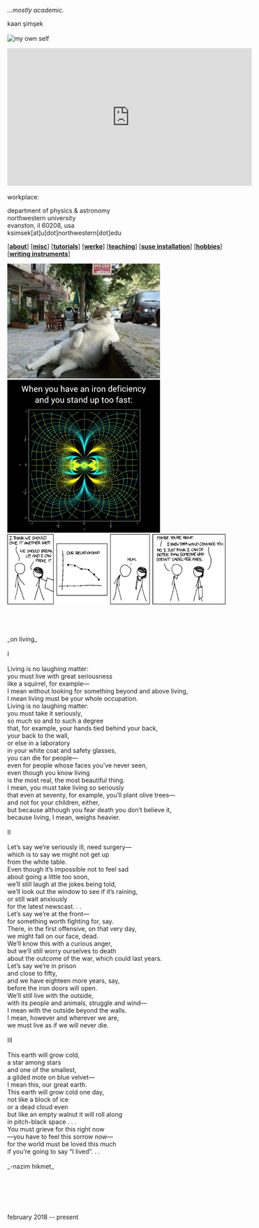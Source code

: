 _...mostly academic._

kaan şimşek <br>
 <br>
<img src="./files/img/my_own_self.png" alt="my own self" width="150"/>

<iframe 
  width="560" 
  height="315" 
  src="https://www.youtube.com/embed/-pt8LdupRos" 
  title="YouTube video player" 
  frameborder="0" 
  allow="accelerometer; autoplay; clipboard-write; encrypted-media; gyroscope; picture-in-picture; web-share" 
  allowfullscreen
>
</iframe>

workplace:

department of physics & astronomy <br>
northwestern university <br>
evanston, il 60208, usa <br>
ksimsek[at]u[dot]northwestern[dot]edu <br>

\[[__about__](https://kagsimsek.github.io/about)\]
\[[__misc__](https://kagsimsek.github.io/misc)\]
\[[__tutorials__](https://kagsimsek.github.io/tutorials)\]
\[[__werke__](https://kagsimsek.github.io/werke)\]
\[[__teaching__](https://kagsimsek.github.io/teaching)\]
\[[__suse installation__](https://kagsimsek.github.io/SUSE_installation)\]
\[[__hobbies__](https://kagsimsek.github.io/hobbies)\]
\[[__writing instruments__](https://kagsimsek.github.io/writing_instruments)\]

<img src="./files/img/cat.jpeg" alt="cat" width="350"/>

<img src="./files/img/mathmeme.jpg" alt="mathmeme" width="350"/>

<img src="./files/img/convincing.png" alt="convincing" width="500"/>

 <br>
 <br>
 <br>
 <br>
 <br>
_on living_ <br>
 <br>
I <br>
 <br> 
Living is no laughing matter: <br>
	you must live with great seriousness <br>
		like a squirrel, for example— <br>
   I mean without looking for something beyond and above living, <br>
		I mean living must be your whole occupation. <br>
Living is no laughing matter: <br>
	you must take it seriously, <br>
	so much so and to such a degree <br>
   that, for example, your hands tied behind your back, <br>
                                            your back to the wall, <br>
   or else in a laboratory <br>
	in your white coat and safety glasses, <br>
	you can die for people— <br>
   even for people whose faces you’ve never seen, <br>
   even though you know living <br>
	is the most real, the most beautiful thing. <br>
I mean, you must take living so seriously <br>
   that even at seventy, for example, you’ll plant olive trees— <br>
   and not for your children, either, <br>
   but because although you fear death you don’t believe it, <br>
   because living, I mean, weighs heavier. <br>
 <br>
II <br>
 <br>
Let’s say we’re seriously ill, need surgery— <br>
which is to say we might not get up <br>
			from the white table. <br>
Even though it’s impossible not to feel sad <br>
			about going a little too soon, <br>
we’ll still laugh at the jokes being told, <br>
we’ll look out the window to see if it’s raining, <br>
or still wait anxiously <br>
		for the latest newscast. . .  <br>
Let’s say we’re at the front— <br>
	for something worth fighting for, say. <br>
There, in the first offensive, on that very day, <br>
	we might fall on our face, dead. <br>
We’ll know this with a curious anger, <br>
        but we’ll still worry ourselves to death <br>
        about the outcome of the war, which could last years. <br>
Let’s say we’re in prison <br>
and close to fifty, <br>
and we have eighteen more years, say, <br>
                        before the iron doors will open. <br>
We’ll still live with the outside, <br>
with its people and animals, struggle and wind— <br>
                                I  mean with the outside beyond the walls. <br>
I mean, however and wherever we are, <br>
        we must live as if we will never die. <br>
 <br>
III <br>
 <br>
This earth will grow cold, <br>
a star among stars <br>
               and one of the smallest, <br>
a gilded mote on blue velvet— <br>
	  I mean this, our great earth. <br>
This earth will grow cold one day, <br>
not like a block of ice <br>
or a dead cloud even  <br>
but like an empty walnut it will roll along <br>
	  in pitch-black space . . .  <br>
You must grieve for this right now <br>
—you have to feel this sorrow now— <br>
for the world must be loved this much <br>
                               if you’re going to say “I lived”. . . <br>
 <br>
_-nazim hikmet_ <br>
 <br>
 <br>
 <br>
 <br>
 <br>

february 2018 -- present
